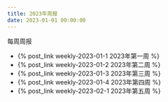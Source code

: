 ```yaml
---
title: 2023年周报
date: 2023-01-01 00:00:00
---
```


每周周报

- {% post_link weekly-2023-01-1 2023年第一周 %}
- {% post_link weekly-2023-01-2 2023年第二周 %}
- {% post_link weekly-2023-01-3 2023年第三周 %}
- {% post_link weekly-2023-01-4 2023年第四周 %}
- {% post_link weekly-2023-02-1 2023年第五周 %}
